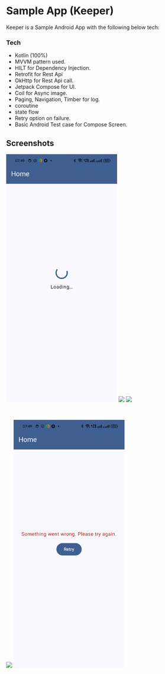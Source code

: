 # Sample App (Keeper)

Keeper is a Sample Android App with the following below tech:

 ### Tech

 - Kotlin (100%)
 - MVVM pattern used.
 - HILT for Dependency Injection. 
 - Retrofit for Rest Api
 - OkHttp for Rest Api call.
 - Jetpack Compose for UI.
 - Coil for Async image. 
 - Paging, Navigation, Timber for log.
 - coroutine
 - state flow
 - Retry option on failure.
 - Basic Android Test case for Compose Screen.

## Screenshots

<p>
<img src="screenshots/Screenshot_20240907_074943.png" width="300"/>
<img src="screenshots/Screenshot_20240907_074405.png" width="300"/>
<img src="screenshots/Screenshot_20240907_074505.png" width="300"/>
</p>
<br>
<p>
<img src="screenshots/Screenshot_20240907_074541.png" width="300"/>
<img src="screenshots/Screenshot_20240907_074959.png" width="300"/>
</p>
<br>
<br>












